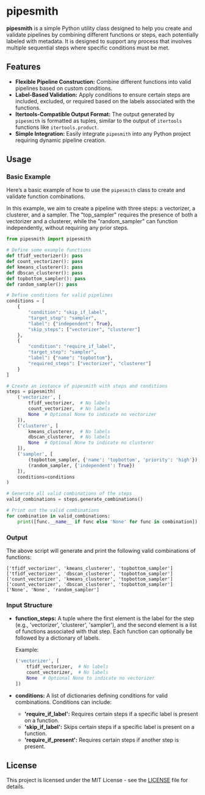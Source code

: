 # pipesmith

**pipesmith** is a simple Python utility class designed to help you create and validate pipelines by combining different functions or steps, each potentially labeled with metadata. It is designed to support any process that involves multiple sequential steps where specific conditions must be met.

## Features

- **Flexible Pipeline Construction:** Combine different functions into valid pipelines based on custom conditions.
- **Label-Based Validation:** Apply conditions to ensure certain steps are included, excluded, or required based on the labels associated with the functions.
- **Itertools-Compatible Output Format:** The output generated by `pipesmith` is formatted as tuples, similar to the output of `itertools` functions like `itertools.product`.
- **Simple Integration:** Easily integrate `pipesmith` into any Python project requiring dynamic pipeline creation.


## Usage

### Basic Example

Here’s a basic example of how to use the `pipesmith` class to create and validate function combinations.

In this example, we aim to create a pipeline with three steps: a vectorizer, a clusterer, and a sampler. The "top_sampler" requires the presence of both a vectorizer and a clusterer, while the "random_sampler" can function independently, without requiring any prior steps.

```python
from pipesmith import pipesmith

# Define some example functions
def tfidf_vectorizer(): pass
def count_vectorizer(): pass
def kmeans_clusterer(): pass
def dbscan_clusterer(): pass
def topbottom_sampler(): pass
def random_sampler(): pass

# Define conditions for valid pipelines
conditions = [
    {
        "condition": "skip_if_label",
        "target_step": "sampler",
        "label": {"independent": True},
        "skip_steps": ["vectorizer", "clusterer"]
    },
    {
        "condition": "require_if_label",
        "target_step": "sampler",
        "label": {"name": "topbottom"},
        "required_steps": ["vectorizer", "clusterer"]
    }
]

# Create an instance of pipesmith with steps and conditions
steps = pipesmith(
    ('vectorizer', [
        tfidf_vectorizer,  # No labels
        count_vectorizer,  # No labels
        None  # Optional None to indicate no vectorizer
    ]),
    ('clusterer', [
        kmeans_clusterer,  # No labels
        dbscan_clusterer,  # No labels
        None  # Optional None to indicate no clusterer
    ]),
    ('sampler', [
        (topbottom_sampler, {'name': 'topbottom', 'priority': 'high'}),
        (random_sampler, {'independent': True})
    ]),
    conditions=conditions
)

# Generate all valid combinations of the steps
valid_combinations = steps.generate_combinations()

# Print out the valid combinations
for combination in valid_combinations:
    print([func.__name__ if func else 'None' for func in combination])
```

### Output

The above script will generate and print the following valid combinations of functions:

```
['tfidf_vectorizer', 'kmeans_clusterer', 'topbottom_sampler']
['tfidf_vectorizer', 'dbscan_clusterer', 'topbottom_sampler']
['count_vectorizer', 'kmeans_clusterer', 'topbottom_sampler']
['count_vectorizer', 'dbscan_clusterer', 'topbottom_sampler']
['None', 'None', 'random_sampler']
```



### Input Structure

- **function_steps:** A tuple where the first element is the label for the step (e.g., 'vectorizer', 'clusterer', 'sampler'), and the second element is a list of functions associated with that step. Each function can optionally be followed by a dictionary of labels.
  
  Example:
  ```python
  ('vectorizer', [
      tfidf_vectorizer,  # No labels
      count_vectorizer,  # No labels
      None  # Optional None to indicate no vectorizer
  ])
  ```

- **conditions:** A list of dictionaries defining conditions for valid combinations. Conditions can include:
  - **'require_if_label':** Requires certain steps if a specific label is present on a function.
  - **'skip_if_label':** Skips certain steps if a specific label is present on a function.
  - **'require_if_present':** Requires certain steps if another step is present.

## License

This project is licensed under the MIT License - see the [LICENSE](LICENSE) file for details.

